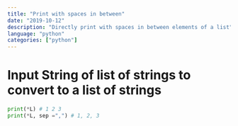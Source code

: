 ```yaml
---
title: "Print with spaces in between"
date: "2019-10-12"
description: "Directly print with spaces in between elements of a list"
language: "python"
categories: ["python"]
---
```


# Input String of list of strings to convert to a list of strings

```python
print(*L) # 1 2 3
print(*L, sep =",") # 1, 2, 3
```
